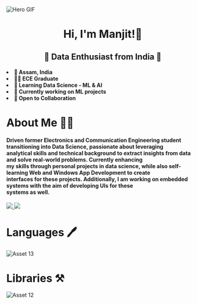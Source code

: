 <!-- Hero Image -->
![Hero GIF](https://github.com/manjit-baishya-datascience/manjit-baishya-datascience/assets/127611924/872b2c32-aa8e-42e4-85aa-fa82ea320af5)

<!-- Greeting Message -->
<h1 align="center">
    Hi, I'm Manjit!👋
</h1>

<!-- Subtitle -->
<h2 align="center"> 🌟 Data Enthusiast from India 🌟 </h2>

<!-- List -->
<h4>
    <li> 📌 Assam, India </li>
    <li> 👨‍🎓 ECE Graduate </li>
    <li> 🌱 Learning Data Science - ML & AI </li>
    <li> 🏢 Currently working on ML projects </li>
    <li> 🤝 Open to Collaboration </li>
</h4>

<!-- About Me -->
<h1>About Me 👨‍🎓</h1>
<h4>Driven former Electronics and Communication Engineering student transitioning into Data Science, passionate about leveraging 
<br>analytical skills and technical background to extract insights from data and solve real-world problems. Currently enhancing 
<br>my skills through personal projects in data science, while also self-learning Web and Windows App Development to create 
<br>interfaces for these projects. Additionally, I am working on embedded systems with the aim of developing UIs for these 
<br>systems as well.</h4>

<!-- Social Profiles -->
<div> 
  <a href="mailto:manjitbaishya01@gmail.com">
    <img src="https://img.shields.io/badge/Gmail-D14836?style=for-the-badge&logo=gmail&logoColor=white" />
  </a>
  <a href="https://www.linkedin.com/in/reach-manjit-here">
    <img src="https://img.shields.io/badge/LinkedIn-0077B5?style=for-the-badge&logo=linkedin&logoColor=white" />
  </a>
</div>


<!-- Languages -->
<h1>Languages 🖊</h1>

![Asset 13](https://github.com/manjit-baishya-datascience/manjit-baishya-datascience/assets/127611924/e5e9a71f-f28e-49c6-ad4f-ec11fc48c6b2)

<!-- Libraries -->
<h1>Libraries ⚒️</h1>

![Asset 12](https://github.com/manjit-baishya-datascience/manjit-baishya-datascience/assets/127611924/8bc0512f-7eb0-47ce-b6b6-cdef11fe8db6)
